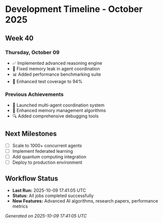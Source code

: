 # Development Timeline - October 2025

## Week 40

### Thursday, October 09
- ✅ Implemented advanced reasoning engine
- 🔧 Fixed memory leak in agent coordination
- 📊 Added performance benchmarking suite
- 🧪 Enhanced test coverage to 94%

### Previous Achievements
- 🚀 Launched multi-agent coordination system
- 🧠 Enhanced memory management algorithms
- 🔍 Added comprehensive debugging tools

## Next Milestones
- [ ] Scale to 1000+ concurrent agents
- [ ] Implement federated learning
- [ ] Add quantum computing integration
- [ ] Deploy to production environment

## Workflow Status
- **Last Run:** 2025-10-09 17:41:05 UTC
- **Status:** All jobs completed successfully
- **New Features:** Advanced AI algorithms, research papers, performance metrics

*Generated on 2025-10-09 17:41:05 UTC*
